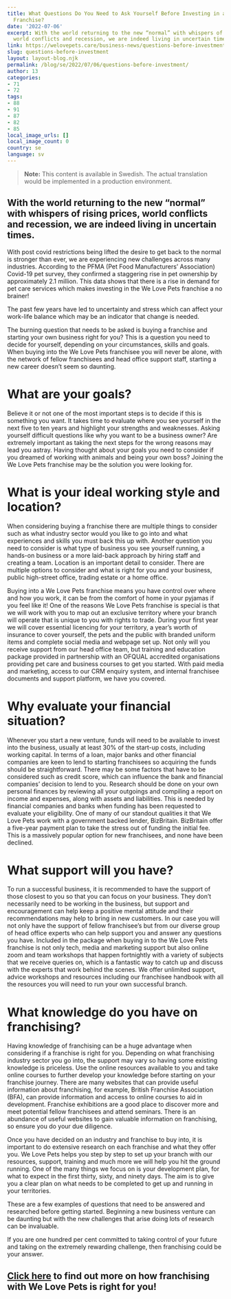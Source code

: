 ```yaml
---
title: What Questions Do You Need to Ask Yourself Before Investing in a We Love Pets
  Franchise?
date: '2022-07-06'
excerpt: With the world returning to the new “normal” with whispers of rising prices,
  world conflicts and recession, we are indeed living in uncertain times. With…
link: https://welovepets.care/business-news/questions-before-investment/
slug: questions-before-investment
layout: layout-blog.njk
permalink: /blog/se/2022/07/06/questions-before-investment/
author: 13
categories:
- 71
- 72
tags:
- 88
- 91
- 87
- 82
- 85
local_image_urls: []
local_image_count: 0
country: se
language: sv
---
```




> **Note:** This content is available in Swedish. The actual translation would be implemented in a production environment.

## With the world returning to the new “normal” with whispers of rising prices, world conflicts and recession, we are indeed living in uncertain times.

With post covid restrictions being lifted the desire to get back to the normal is stronger than ever, we are experiencing new challenges across many industries. According to the PFMA (Pet Food Manufacturers’ Association) Covid-19 pet survey, they confirmed a staggering rise in pet ownership by approximately 2.1 million. This data shows that there is a rise in demand for pet care services which makes investing in the We Love Pets franchise a no brainer!

The past few years have led to uncertainty and stress which can affect your work-life balance which may be an indicator that change is needed.

The burning question that needs to be asked is buying a franchise and starting your own business right for you? This is a question you need to decide for yourself, depending on your circumstances, skills and goals. When buying into the We Love Pets franchisee you will never be alone, with the network of fellow franchisees and head office support staff, starting a new career doesn’t seem so daunting.

# What are your goals?

Believe it or not one of the most important steps is to decide if this is something you want. It takes time to evaluate where you see yourself in the next five to ten years and highlight your strengths and weaknesses. Asking yourself difficult questions like why you want to be a business owner? Are extremely important as taking the next steps for the wrong reasons may lead you astray. Having thought about your goals you need to consider if you dreamed of working with animals and being your own boss? Joining the We Love Pets franchise may be the solution you were looking for.

# What is your ideal working style and location?

When considering buying a franchise there are multiple things to consider such as what industry sector would you like to go into and what experiences and skills you must back this up with. Another question you need to consider is what type of business you see yourself running, a hands-on business or a more laid-back approach by hiring staff and creating a team. Location is an important detail to consider. There are multiple options to consider and what is right for you and your business, public high-street office, trading estate or a home office.

Buying into a We Love Pets franchise means you have control over where and how you work, it can be from the comfort of home in your pyjamas if you feel like it! One of the reasons We Love Pets franchise is special is that we will work with you to map out an exclusive territory where your branch will operate that is unique to you with rights to trade. During your first year we will cover essential licencing for your territory, a year’s worth of insurance to cover yourself, the pets and the public with branded uniform items and complete social media and webpage set up. Not only will you receive support from our head office team, but training and education package provided in partnership with an OFQUAL accredited organisations providing pet care and business courses to get you started. With paid media and marketing, access to our CRM enquiry system, and internal franchisee documents and support platform, we have you covered.

# Why evaluate your financial situation?

Whenever you start a new venture, funds will need to be available to invest into the business, usually at least 30% of the start-up costs, including working capital. In terms of a loan, major banks and other financial companies are keen to lend to starting franchisees so acquiring the funds should be straightforward. There may be some factors that have to be considered such as credit score, which can influence the bank and financial companies’ decision to lend to you. Research should be done on your own personal finances by reviewing all your outgoings and compiling a report on income and expenses, along with assets and liabilities. This is needed by financial companies and banks when funding has been requested to evaluate your eligibility. One of many of our standout qualities it that We Love Pets work with a government backed lender, BizBritain. BizBritain offer a five-year payment plan to take the stress out of funding the initial fee. This is a massively popular option for new franchisees, and none have been declined.

# What support will you have?

To run a successful business, it is recommended to have the support of those closest to you so that you can focus on your business. They don’t necessarily need to be working in the business, but support and encouragement can help keep a positive mental attitude and their recommendations may help to bring in new customers. In our case you will not only have the support of fellow franchisee’s but from our diverse group of head office experts who can help support you and answer any questions you have. Included in the package when buying in to the We Love Pets franchise is not only tech, media and marketing support but also online zoom and team workshops that happen fortnightly with a variety of subjects that we receive queries on, which is a fantastic way to catch up and discuss with the experts that work behind the scenes. We offer unlimited support, advice workshops and resources including our franchisee handbook with all the resources you will need to run your own successful branch.

# What knowledge do you have on franchising?

Having knowledge of franchising can be a huge advantage when considering if a franchise is right for you. Depending on what franchising industry sector you go into, the support may vary so having some existing knowledge is priceless. Use the online resources available to you and take online courses to further develop your knowledge before starting on your franchise journey. There are many websites that can provide useful information about franchising, for example, British Franchise Association (BFA), can provide information and access to online courses to aid in development. Franchise exhibitions are a good place to discover more and meet potential fellow franchisees and attend seminars. There is an abundance of useful websites to gain valuable information on franchising, so ensure you do your due diligence.

Once you have decided on an industry and franchise to buy into, it is important to do extensive research on each franchise and what they offer you. We Love Pets helps you step by step to set up your branch with our resources, support, training and much more we will help you hit the ground running. One of the many things we focus on is your development plan, for what to expect in the first thirty, sixty, and ninety days. The aim is to give you a clear plan on what needs to be completed to get up and running in your territories.

These are a few examples of questions that need to be answered and researched before getting started. Beginning a new business venture can be daunting but with the new challenges that arise doing lots of research can be invaluable.

If you are one hundred per cent committed to taking control of your future and taking on the extremely rewarding challenge, then franchising could be your answer.

## [Click here](https://welovepets.care/franchise/) to find out more on how franchising with We Love Pets is right for you!